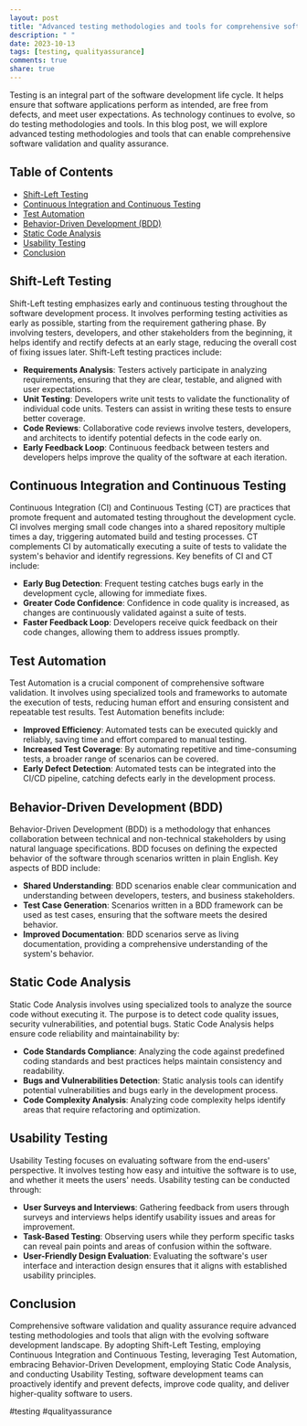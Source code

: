 ```yaml
---
layout: post
title: "Advanced testing methodologies and tools for comprehensive software validation and quality assurance"
description: " "
date: 2023-10-13
tags: [testing, qualityassurance]
comments: true
share: true
---
```


Testing is an integral part of the software development life cycle. It helps ensure that software applications perform as intended, are free from defects, and meet user expectations. As technology continues to evolve, so do testing methodologies and tools. In this blog post, we will explore advanced testing methodologies and tools that can enable comprehensive software validation and quality assurance.

## Table of Contents
- [Shift-Left Testing](#shift-left-testing)
- [Continuous Integration and Continuous Testing](#continuous-integration-and-continuous-testing)
- [Test Automation](#test-automation)
- [Behavior-Driven Development (BDD)](#behavior-driven-development-bdd)
- [Static Code Analysis](#static-code-analysis)
- [Usability Testing](#usability-testing)
- [Conclusion](#conclusion)

## Shift-Left Testing

Shift-Left testing emphasizes early and continuous testing throughout the software development process. It involves performing testing activities as early as possible, starting from the requirement gathering phase. By involving testers, developers, and other stakeholders from the beginning, it helps identify and rectify defects at an early stage, reducing the overall cost of fixing issues later. Shift-Left testing practices include:

- **Requirements Analysis**: Testers actively participate in analyzing requirements, ensuring that they are clear, testable, and aligned with user expectations.
- **Unit Testing**: Developers write unit tests to validate the functionality of individual code units. Testers can assist in writing these tests to ensure better coverage.
- **Code Reviews**: Collaborative code reviews involve testers, developers, and architects to identify potential defects in the code early on.
- **Early Feedback Loop**: Continuous feedback between testers and developers helps improve the quality of the software at each iteration.

## Continuous Integration and Continuous Testing

Continuous Integration (CI) and Continuous Testing (CT) are practices that promote frequent and automated testing throughout the development cycle. CI involves merging small code changes into a shared repository multiple times a day, triggering automated build and testing processes. CT complements CI by automatically executing a suite of tests to validate the system's behavior and identify regressions. Key benefits of CI and CT include:

- **Early Bug Detection**: Frequent testing catches bugs early in the development cycle, allowing for immediate fixes.
- **Greater Code Confidence**: Confidence in code quality is increased, as changes are continuously validated against a suite of tests.
- **Faster Feedback Loop**: Developers receive quick feedback on their code changes, allowing them to address issues promptly.

## Test Automation

Test Automation is a crucial component of comprehensive software validation. It involves using specialized tools and frameworks to automate the execution of tests, reducing human effort and ensuring consistent and repeatable test results. Test Automation benefits include:

- **Improved Efficiency**: Automated tests can be executed quickly and reliably, saving time and effort compared to manual testing.
- **Increased Test Coverage**: By automating repetitive and time-consuming tests, a broader range of scenarios can be covered.
- **Early Defect Detection**: Automated tests can be integrated into the CI/CD pipeline, catching defects early in the development process.

## Behavior-Driven Development (BDD)

Behavior-Driven Development (BDD) is a methodology that enhances collaboration between technical and non-technical stakeholders by using natural language specifications. BDD focuses on defining the expected behavior of the software through scenarios written in plain English. Key aspects of BDD include:

- **Shared Understanding**: BDD scenarios enable clear communication and understanding between developers, testers, and business stakeholders.
- **Test Case Generation**: Scenarios written in a BDD framework can be used as test cases, ensuring that the software meets the desired behavior.
- **Improved Documentation**: BDD scenarios serve as living documentation, providing a comprehensive understanding of the system's behavior.

## Static Code Analysis

Static Code Analysis involves using specialized tools to analyze the source code without executing it. The purpose is to detect code quality issues, security vulnerabilities, and potential bugs. Static Code Analysis helps ensure code reliability and maintainability by:

- **Code Standards Compliance**: Analyzing the code against predefined coding standards and best practices helps maintain consistency and readability.
- **Bugs and Vulnerabilities Detection**: Static analysis tools can identify potential vulnerabilities and bugs early in the development process.
- **Code Complexity Analysis**: Analyzing code complexity helps identify areas that require refactoring and optimization.

## Usability Testing

Usability Testing focuses on evaluating software from the end-users' perspective. It involves testing how easy and intuitive the software is to use, and whether it meets the users' needs. Usability testing can be conducted through:

- **User Surveys and Interviews**: Gathering feedback from users through surveys and interviews helps identify usability issues and areas for improvement.
- **Task-Based Testing**: Observing users while they perform specific tasks can reveal pain points and areas of confusion within the software.
- **User-Friendly Design Evaluation**: Evaluating the software's user interface and interaction design ensures that it aligns with established usability principles.

## Conclusion

Comprehensive software validation and quality assurance require advanced testing methodologies and tools that align with the evolving software development landscape. By adopting Shift-Left Testing, employing Continuous Integration and Continuous Testing, leveraging Test Automation, embracing Behavior-Driven Development, employing Static Code Analysis, and conducting Usability Testing, software development teams can proactively identify and prevent defects, improve code quality, and deliver higher-quality software to users.

\#testing #qualityassurance